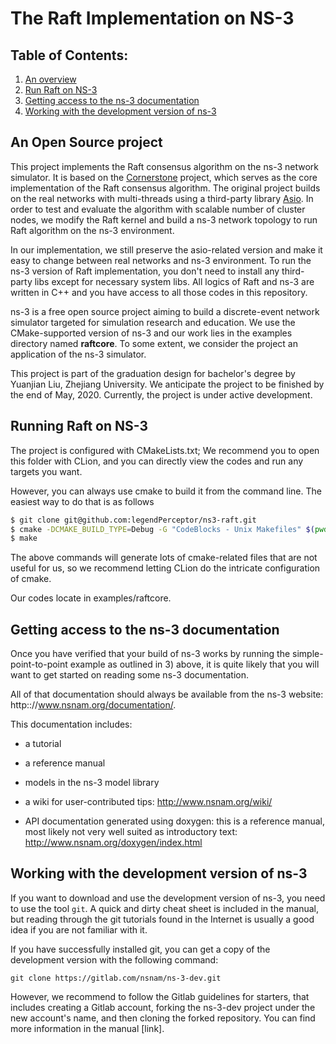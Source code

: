 
The Raft Implementation on NS-3
===============================

## Table of Contents:

1) [An overview](#an-open-source-project)
2) [Run Raft on NS-3](#running-raft-on-ns-3)
3) [Getting access to the ns-3 documentation](#getting-access-to-the-ns-3-documentation)
4) [Working with the development version of ns-3](#working-with-the-development-version-of-ns-3)


## An Open Source project

This project implements the Raft consensus algorithm on the ns-3 network simulator.
It is based on the [Cornerstone](https://github.com/datatechnology/cornerstone) project, which
serves as the core implementation of the Raft consensus algorithm. The original project
builds on the real networks with multi-threads using a third-party library [Asio](https://github.com/chriskohlhoff/asio).
In order to test and evaluate the algorithm with scalable number of cluster nodes, we modify the Raft kernel and build a ns-3 network topology
to run Raft algorithm on the ns-3 environment.

In our implementation, we still preserve the asio-related version and make it easy to change between
real networks and ns-3 environment. To run the ns-3 version of Raft implementation, you don't need
to install any third-party libs except for necessary system libs. All logics of Raft and ns-3 are
written in C++ and you have access to all those codes in this repository.


ns-3 is a free open source project aiming to build a discrete-event
network simulator targeted for simulation research and education. We use the CMake-supported
version of ns-3 and our work lies in the examples directory named **raftcore**. To some extent, we consider the project
an application of the ns-3 simulator.

This project is part of the graduation design for bachelor's degree by Yuanjian Liu, Zhejiang University.
We anticipate the project to be finished by the end of May, 2020. Currently, the project is under active development.


## Running Raft on NS-3

The project is configured with CMakeLists.txt; We recommend you to open this folder with CLion, and
you can directly view the codes and run any targets you want.

However, you can always use cmake to
build it from the command line. The easiest way to do that is as follows

```sh
$ git clone git@github.com:legendPerceptor/ns3-raft.git
$ cmake -DCMAKE_BUILD_TYPE=Debug -G "CodeBlocks - Unix Makefiles" $(pwd)
$ make
```

The above commands will generate lots of cmake-related files that are not useful for us,
so we recommend letting CLion do the intricate configuration of cmake.

Our codes locate in examples/raftcore.

## Getting access to the ns-3 documentation

Once you have verified that your build of ns-3 works by running
the simple-point-to-point example as outlined in 3) above, it is
quite likely that you will want to get started on reading
some ns-3 documentation.

All of that documentation should always be available from
the ns-3 website: http:://www.nsnam.org/documentation/.

This documentation includes:

  - a tutorial

  - a reference manual

  - models in the ns-3 model library

  - a wiki for user-contributed tips: http://www.nsnam.org/wiki/

  - API documentation generated using doxygen: this is
    a reference manual, most likely not very well suited
    as introductory text:
    http://www.nsnam.org/doxygen/index.html

## Working with the development version of ns-3

If you want to download and use the development version of ns-3, you
need to use the tool `git`. A quick and dirty cheat sheet is included
in the manual, but reading through the git
tutorials found in the Internet is usually a good idea if you are not
familiar with it.

If you have successfully installed git, you can get
a copy of the development version with the following command:
```shell
git clone https://gitlab.com/nsnam/ns-3-dev.git
```

However, we recommend to follow the Gitlab guidelines for starters,
that includes creating a Gitlab account, forking the ns-3-dev project
under the new account's name, and then cloning the forked repository.
You can find more information in the manual [link].
